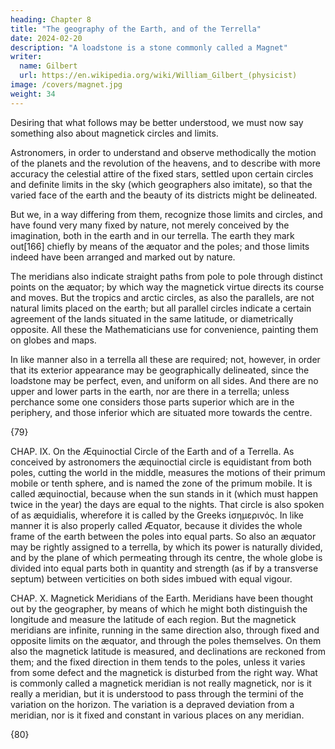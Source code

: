 ```yaml
---
heading: Chapter 8
title: "The geography of the Earth, and of the Terrella"
date: 2024-02-20
description: "A loadstone is a stone commonly called a Magnet"
writer:
  name: Gilbert
  url: https://en.wikipedia.org/wiki/William_Gilbert_(physicist)
image: /covers/magnet.jpg
weight: 34
---
```


Desiring that what follows may be better understood, we must now say something also about magnetick circles and limits. 

Astronomers, in order to understand and observe methodically the motion of the planets and the revolution of the heavens, and to describe with more accuracy the celestial attire of the fixed stars, settled upon certain circles and definite limits in the sky (which geographers also imitate), so that the varied face of the earth and the beauty of its districts might be delineated. 

But we, in a way differing from them, recognize those limits and circles, and have found very many fixed by nature, not merely conceived by the imagination, both in the earth and in our terrella. The earth they mark out[166] chiefly by means of the æquator and the poles; and those limits indeed have been arranged and marked out by nature. 

The meridians also indicate straight paths from pole to pole through distinct points on the æquator; by which way the magnetick virtue directs its course and moves. But the tropics and arctic circles, as also the parallels, are not natural limits placed on the earth; but all parallel circles indicate a certain agreement of the lands situated in the same latitude, or diametrically opposite. All these the Mathematicians use for convenience, painting them on globes and maps. 

In like manner also in a terrella all these are required; not, however, in order that its exterior appearance may be geographically delineated, since the loadstone may be perfect, even, and uniform on all sides. And there are no upper and lower parts in the earth, nor are there in a terrella; unless perchance some one considers those parts superior which are in the periphery, and those inferior which are situated more towards the centre.



{79}

CHAP. IX.
On the Æquinoctial Circle of the Earth
and of a Terrella.
As conceived by astronomers the æquinoctial circle is equidistant from both poles, cutting the world in the middle, measures the motions of their primum mobile or tenth sphere, and is named the zone of the primum mobile. It is called æquinoctial, because when the sun stands in it (which must happen twice in the year) the days are equal to the nights. That circle is also spoken of as æquidialis, wherefore it is called by the Greeks ἰσημερινός. In like manner it is also properly called Æquator, because it divides the whole frame of the earth between the poles into equal parts. So also an æquator may be rightly assigned to a terrella, by which its power is naturally divided, and by the plane of which permeating through its centre, the whole globe is divided into equal parts both in quantity and strength (as if by a transverse septum) between verticities on both sides imbued with equal vigour.



CHAP. X.
Magnetick Meridians of the Earth.
Meridians have been thought out by the geographer, by means of which he might both distinguish the longitude and measure the latitude of each region. But the magnetick meridians are infinite, running in the same direction also, through fixed and opposite limits on the æquator, and through the poles themselves. On them also the magnetick latitude is measured, and declinations are reckoned from them; and the fixed direction in them tends to the poles, unless it varies from some defect and the magnetick is disturbed from the right way. What is commonly called a magnetick meridian is not really magnetick, nor is it really a meridian, but it is understood to pass through the termini of the variation on the horizon. The variation is a depraved deviation from a meridian, nor is it fixed and constant in various places on any meridian.



{80}

